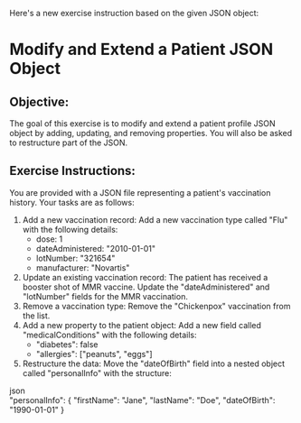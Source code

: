 Here's a new exercise instruction based on the given JSON object:

# Modify and Extend a Patient JSON Object

## Objective:
The goal of this exercise is to modify and extend a patient profile JSON object by adding, updating, and removing properties. You will also be asked to restructure part of the JSON.

## Exercise Instructions:

You are provided with a JSON file representing a patient's vaccination history.
Your tasks are as follows:

1. Add a new vaccination record: Add a new vaccination type called "Flu" with the following details:
    - dose: 1
    - dateAdministered: "2010-01-01"
    - lotNumber: "321654"
    - manufacturer: "Novartis"
2. Update an existing vaccination record: The patient has received a booster shot of MMR vaccine. Update the "dateAdministered" and "lotNumber" fields for the MMR vaccination.
3. Remove a vaccination type: Remove the "Chickenpox" vaccination from the list.
4. Add a new property to the patient object: Add a new field called "medicalConditions" with the following details:
    - "diabetes": false
    - "allergies": ["peanuts", "eggs"]
5. Restructure the data: Move the "dateOfBirth" field into a nested object called "personalInfo" with the structure:

json	
"personalInfo": {
    "firstName": "Jane",
    "lastName": "Doe",
    "dateOfBirth": "1990-01-01"
}